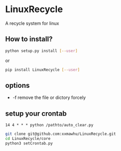 # LinuxRecycle
A recycle system for linux
## How to install?
```bash
python setup.py install [--user]
```
or
```bash
pip install LinuxRecycle [--user]
```

## options
* -f remove the file or dictory forcely

## setup your crontab
```
14 4 * * * python /pathto/auto_clear.py
```
```sh
git clone git@github.com:xxmawhu/LinuxRecycle.git
cd LinuxRecycle/core
python3 setCrontab.py
```
